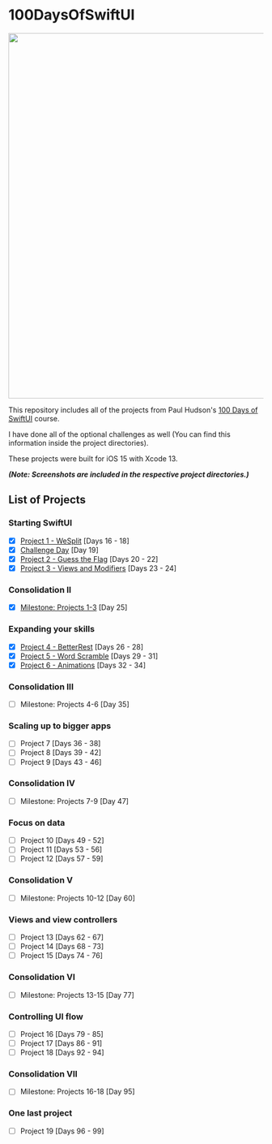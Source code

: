 # 100DaysOfSwiftUI
<div align="center">
  <img src="https://i.ytimg.com/vi/AWZzEGwkenQ/maxresdefault.jpg" width="720">
</div>

This repository includes all of the projects from Paul Hudson's [100 Days of SwiftUI](https://www.hackingwithswift.com/100/swiftui) course.

I have done all of the optional challenges as well (You can find this information inside the project directories).

These projects were built for iOS 15 with Xcode 13.

***(Note: Screenshots are included in the respective project directories.)***

## List of Projects
### Starting SwiftUI
- [x] [Project 1 - WeSplit](https://github.com/AnxietyMedicine/100DaysOfSwiftUI/tree/main/01-Project-1-WeSplit) [Days 16 - 18]
- [x] [Challenge Day](https://github.com/AnxietyMedicine/100DaysOfSwiftUI/tree/main/02-Challenge) [Day 19]
- [x] [Project 2 - Guess the Flag](https://github.com/AnxietyMedicine/100DaysOfSwiftUI/tree/main/03-Project-2-GuessTheFlag) [Days 20 - 22]
- [x] [Project 3 - Views and Modifiers](https://github.com/AnxietyMedicine/100DaysOfSwiftUI/tree/main/04-Project-3-ViewsAndModifiers) [Days 23 - 24]
### Consolidation II
- [x] [Milestone: Projects 1-3](https://github.com/AnxietyMedicine/100DaysOfSwiftUI/tree/main/05-Milestone-Project-RockPaperScissorsBrainGame) [Day 25]
### Expanding your skills
- [x] [Project 4 - BetterRest](https://github.com/AnxietyMedicine/100DaysOfSwiftUI/tree/main/06-Project-4-BetterRest) [Days 26 - 28]
- [x] [Project 5 - Word Scramble](https://github.com/AnxietyMedicine/100DaysOfSwiftUI/tree/main/07-Project-5-WordScramble) [Days 29 - 31]
- [x] [Project 6 - Animations](https://github.com/AnxietyMedicine/100DaysOfSwiftUI/tree/main/08-Project-6-Animations) [Days 32 - 34]
### Consolidation III
- [ ] Milestone: Projects 4-6 [Day 35]
### Scaling up to bigger apps
- [ ] Project 7 [Days 36 - 38]
- [ ] Project 8 [Days 39 - 42]
- [ ] Project 9 [Days 43 - 46]
### Consolidation IV
- [ ] Milestone: Projects 7-9 [Day 47]
### Focus on data
- [ ] Project 10 [Days 49 - 52]
- [ ] Project 11 [Days 53 - 56]
- [ ] Project 12 [Days 57 - 59]
### Consolidation V
- [ ] Milestone: Projects 10-12 [Day 60]
### Views and view controllers
- [ ] Project 13 [Days 62 - 67]
- [ ] Project 14 [Days 68 - 73]
- [ ] Project 15 [Days 74 - 76]
### Consolidation VI
- [ ] Milestone: Projects 13-15 [Day 77]
### Controlling UI flow
- [ ] Project 16 [Days 79 - 85]
- [ ] Project 17 [Days 86 - 91]
- [ ] Project 18 [Days 92 - 94]
### Consolidation VII
- [ ] Milestone: Projects 16-18 [Day 95]
### One last project
- [ ] Project 19 [Days 96 - 99]
